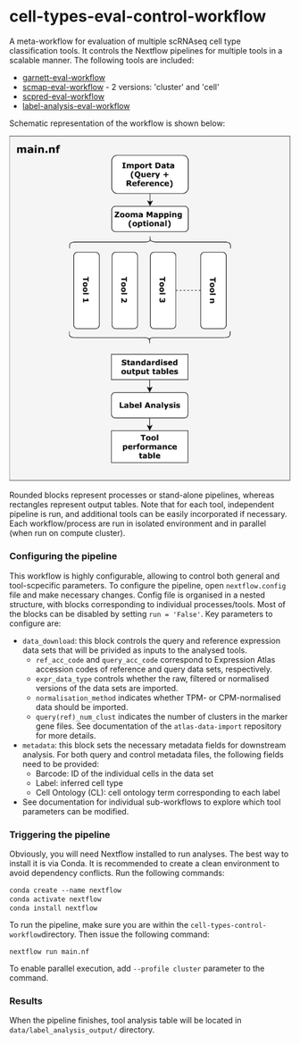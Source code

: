 # cell-types-eval-control-workflow
A meta-workflow for evaluation of multiple scRNAseq cell type classification tools. It controls the Nextflow pipelines for multiple tools in a scalable manner. The following tools are included: 
* [garnett-eval-workflow](https://github.com/ebi-gene-expression-group/garnett-eval-workflow)
* [scmap-eval-workflow](https://github.com/ebi-gene-expression-group/scmap-eval-workflow) - 2 versions: 'cluster' and 'cell'
* [scpred-eval-workflow](https://github.com/ebi-gene-expression-group/scpred-eval-workflow)
* [label-analysis-eval-workflow](https://github.com/ebi-gene-expression-group/label-analysis-eval-workflow)

Schematic representation of the workflow is shown below:

![](https://github.com/ebi-gene-expression-group/cell-types-control-workflow/blob/develop/control_pipeline.png)

Rounded blocks represent processes or stand-alone pipelines, whereas rectangles represent output tables. Note that for each tool, independent pipeline is run, and additional tools can be easily incorporated if necessary. Each workflow/process are run in isolated environment and in parallel (when run on compute cluster).  

### Configuring the pipeline
This workflow is highly configurable, allowing to control both general and tool-scpecific parameters. To configure the pipeline, open `nextflow.config` file and make necessary changes. Config file is organised in a nested structure, with blocks corresponding to individual processes/tools. Most of the blocks can be disabled by setting `run = 'False'`.
Key parameters to configure are:
* `data_download`: this block controls the query and reference expression data sets that will be privided as inputs to the analysed tools.
    * `ref_acc_code` and `query_acc_code` correspond to Expression Atlas accession codes of reference and query data sets, respectively. 
    * `expr_data_type` controls whether the raw, filtered or normalised versions of the data sets are imported. 
    * `normalisation_method` indicates whether TPM- or CPM-normalised data should be imported. 
    * `query(ref)_num_clust` indicates the number of clusters in the marker gene files. See documentation of the `atlas-data-import` repository for more details. 
* `metadata`: this block sets the necessary metadata fields for downstream analysis. For both query and control metadata files, the following fields need to be provided:
    * Barcode: ID of the individual cells in the data set
    * Label: inferred cell type
    * Cell Ontology (CL): cell ontology term corresponding to each label
* See documentation for individual sub-workflows to explore which tool parameters can be modified. 

### Triggering the pipeline 
Obviously, you will need Nextflow installed to run analyses. The best way to install it is via Conda. It is recommended to create a clean environment to avoid dependency conflicts. Run the following commands:
```
conda create --name nextflow
conda activate nextflow
conda install nextflow
```
To run the pipeline, make sure you are within the `cell-types-control-workflow`directory. Then issue the following command:
```
nextflow run main.nf
```
To enable parallel execution, add `--profile cluster` parameter to the command. 

### Results 
When the pipeline finishes, tool analysis table will be located in `data/label_analysis_output/` directory. 








